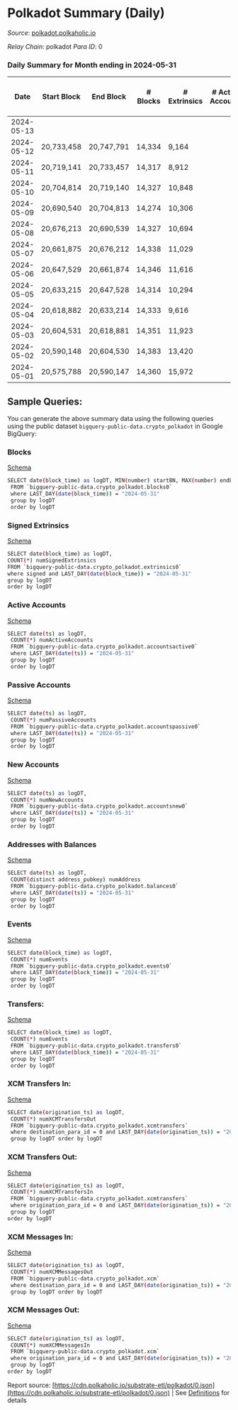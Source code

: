 # Polkadot Summary (Daily)

_Source_: [polkadot.polkaholic.io](https://polkadot.polkaholic.io)

*Relay Chain*: polkadot
*Para ID*: 0



### Daily Summary for Month ending in 2024-05-31


| Date    | Start Block | End Block | # Blocks | # Extrinsics | # Active Accounts | # Passive Accounts | # New Accounts | # Addresses | # Events  | # Transfers ($USD) | # XCM Transfers In ($USD) | # XCM Transfers Out ($USD) | # XCM In | # XCM Out | Issues |
|---------|-------------|-----------|----------|--------------|-------------------|--------------------|----------------|-------------|-----------|--------------------|---------------------------|----------------------------|----------|-----------|--------|
| 2024-05-13 |  |  |  |  |  |  |  |  |  |   |   |   |  |  |  |
| 2024-05-12 | 20,733,458 | 20,747,791 | 14,334 | 9,164 |  |  |  | 1,331,190 | 789,320 | 10,340 ($201,619.38) |   |   |  |  |  |
| 2024-05-11 | 20,719,141 | 20,733,457 | 14,317 | 8,912 |  |  |  | 1,330,781 | 790,259 | 12,957  |   |   |  |  |  |
| 2024-05-10 | 20,704,814 | 20,719,140 | 14,327 | 10,848 |  |  |  | 1,330,390 | 797,711 | 9,841  |   |   |  |  |  |
| 2024-05-09 | 20,690,540 | 20,704,813 | 14,274 | 10,306 |  |  |  | 1,330,251 | 771,790 | 8,908  |   |   |  |  |  |
| 2024-05-08 | 20,676,213 | 20,690,539 | 14,327 | 10,694 |  |  |  | 1,329,764 | 763,930 | 9,328  |   |   |  |  |  |
| 2024-05-07 | 20,661,875 | 20,676,212 | 14,338 | 11,029 |  |  |  | 1,329,224 | 786,612 | 9,696  |   |   |  |  |  |
| 2024-05-06 | 20,647,529 | 20,661,874 | 14,346 | 11,616 |  |  |  | 1,328,767 | 774,635 | 12,751  |   |   |  |  |  |
| 2024-05-05 | 20,633,215 | 20,647,528 | 14,314 | 10,294 |  |  |  | 1,328,383 | 749,531 | 10,590  |   |   |  |  |  |
| 2024-05-04 | 20,618,882 | 20,633,214 | 14,333 | 9,616 |  |  |  | 1,327,910 | 752,586 | 12,724 ($1,206.92) |   |   |  |  |  |
| 2024-05-03 | 20,604,531 | 20,618,881 | 14,351 | 11,923 |  |  |  | 1,327,439 | 768,996 | 10,374  |   |   |  |  |  |
| 2024-05-02 | 20,590,148 | 20,604,530 | 14,383 | 13,420 |  |  |  | 1,326,838 | 797,009 | 16,029  |   |   |  |  |  |
| 2024-05-01 | 20,575,788 | 20,590,147 | 14,360 | 15,972 |  |  |  | 1,326,232 | 791,780 | 15,125  |   |   |  |  |  |

## Sample Queries:
You can generate the above summary data using the following queries using the public dataset `bigquery-public-data.crypto_polkadot` in Google BigQuery:


### Blocks 

[Schema](https://github.com/colorfulnotion/substrate-etl/blob/main/schema/blocks.json)

```bash
SELECT date(block_time) as logDT, MIN(number) startBN, MAX(number) endBN, COUNT(*) numBlocks 
 FROM `bigquery-public-data.crypto_polkadot.blocks0`  
 where LAST_DAY(date(block_time)) = "2024-05-31" 
 group by logDT 
 order by logDT
```

### Signed Extrinsics 

[Schema](https://github.com/colorfulnotion/substrate-etl/blob/main/schema/extrinsics.json)

```bash
SELECT date(block_time) as logDT, 
COUNT(*) numSignedExtrinsics 
FROM `bigquery-public-data.crypto_polkadot.extrinsics0`  
where signed and LAST_DAY(date(block_time)) = "2024-05-31" 
group by logDT 
order by logDT
```

### Active Accounts 

[Schema](https://github.com/colorfulnotion/substrate-etl/blob/main/schema/accountsactive.json)

```bash
SELECT date(ts) as logDT, 
 COUNT(*) numActiveAccounts 
 FROM `bigquery-public-data.crypto_polkadot.accountsactive0` 
 where LAST_DAY(date(ts)) = "2024-05-31" 
 group by logDT 
 order by logDT
```

### Passive Accounts 

[Schema](https://github.com/colorfulnotion/substrate-etl/blob/main/schema/accountspassive.json)

```bash
SELECT date(ts) as logDT, 
 COUNT(*) numPassiveAccounts 
 FROM `bigquery-public-data.crypto_polkadot.accountspassive0` 
 where LAST_DAY(date(ts)) = "2024-05-31" 
 group by logDT 
 order by logDT
```

### New Accounts 

[Schema](https://github.com/colorfulnotion/substrate-etl/blob/main/schema/accountsnew.json)

```bash
SELECT date(ts) as logDT, 
 COUNT(*) numNewAccounts 
 FROM `bigquery-public-data.crypto_polkadot.accountsnew0` 
 where LAST_DAY(date(ts)) = "2024-05-31" 
 group by logDT
 order by logDT
```

### Addresses with Balances 

[Schema](https://github.com/colorfulnotion/substrate-etl/blob/main/schema/balances.json)

```bash
SELECT date(ts) as logDT,
 COUNT(distinct address_pubkey) numAddress 
 FROM `bigquery-public-data.crypto_polkadot.balances0` 
 where LAST_DAY(date(ts)) = "2024-05-31" 
 group by logDT 
 order by logDT
```

### Events 

[Schema](https://github.com/colorfulnotion/substrate-etl/blob/main/schema/events.json)

```bash
SELECT date(block_time) as logDT, 
 COUNT(*) numEvents 
 FROM `bigquery-public-data.crypto_polkadot.events0` 
 where LAST_DAY(date(block_time)) = "2024-05-31" 
 group by logDT 
 order by logDT
```

### Transfers:

[Schema](https://github.com/colorfulnotion/substrate-etl/blob/main/schema/transfers.json)

```bash
SELECT date(block_time) as logDT, 
 COUNT(*) numEvents 
 FROM `bigquery-public-data.crypto_polkadot.transfers0` 
 where LAST_DAY(date(block_time)) = "2024-05-31" 
 group by logDT 
 order by logDT
```

### XCM Transfers In: 

[Schema](https://github.com/colorfulnotion/substrate-etl/blob/main/schema/xcmtransfers.json)

```bash
SELECT date(origination_ts) as logDT, 
 COUNT(*) numXCMTransfersOut 
 FROM `bigquery-public-data.crypto_polkadot.xcmtransfers` 
 where destination_para_id = 0 and LAST_DAY(date(origination_ts)) = "2024-05-31" 
 group by logDT order by logDT
```

### XCM Transfers Out: 

[Schema](https://github.com/colorfulnotion/substrate-etl/blob/main/schema/xcmtransfers.json)

```bash
SELECT date(origination_ts) as logDT, 
 COUNT(*) numXCMTransfersIn 
 FROM `bigquery-public-data.crypto_polkadot.xcmtransfers` 
 where origination_para_id = 0 and LAST_DAY(date(origination_ts)) = "2024-05-31" 
 group by logDT 
order by logDT
```

### XCM Messages In: 

[Schema](https://github.com/colorfulnotion/substrate-etl/blob/main/schema/xcm.json)

```bash
SELECT date(origination_ts) as logDT, 
 COUNT(*) numXCMMessagesOut 
 FROM `bigquery-public-data.crypto_polkadot.xcm` 
 where destination_para_id = 0 and LAST_DAY(date(origination_ts)) = "2024-05-31" 
 group by logDT order by logDT
```

### XCM Messages Out: 

[Schema](https://github.com/colorfulnotion/substrate-etl/blob/main/schema/xcm.json)

```bash
SELECT date(origination_ts) as logDT, 
 COUNT(*) numXCMMessagesIn 
 FROM `bigquery-public-data.crypto_polkadot.xcm` 
 where origination_para_id = 0 and LAST_DAY(date(origination_ts)) = "2024-05-31" 
 group by logDT 
order by logDT
```


Report source: [https://cdn.polkaholic.io/substrate-etl/polkadot/0.json](https://cdn.polkaholic.io/substrate-etl/polkadot/0.json) | See [Definitions](/DEFINITIONS.md) for details
